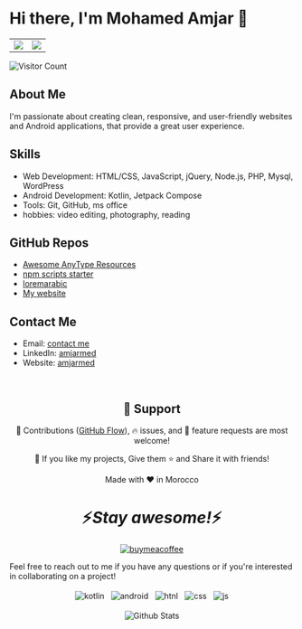 

# Hi there, I'm Mohamed Amjar 👋

<table>
 <row>
  <td> <img src="https://github-readme-stats.vercel.app/api?username=amjarino&show_icons=true&theme=radical"/> </td>
  <td> <img src="https://github-contributor-stats.vercel.app/api?username=amjarino"/> </td>
 </row>
</table>

![Visitor Count](https://profile-counter.glitch.me/amjarino/count.svg)


## About Me

 I'm passionate about creating clean, responsive, and user-friendly websites and Android applications, that provide a great user experience.

## Skills 

- Web Development: HTML/CSS, JavaScript, jQuery, Node.js, PHP, Mysql, WordPress
- Android Development: Kotlin, Jetpack Compose
- Tools: Git, GitHub, ms office
- hobbies: video editing, photography, reading 

## GitHub Repos
- [Awesome AnyType Resources](https://github.com/amjarino/Awesome-AnyType-Resources) 
- [npm scripts starter](https://github.com/amjarino/npm-scripts-starter) 
- [loremarabic](https://github.com/amjarino/loremarabic) 
- [My website](https://www.amjarmed.com/) 

## Contact Me

- Email: [contact me](mailto:)
- LinkedIn: [amjarmed](https://www.linkedin.com/in/amjarmed/)
- Website: [amjarmed](https://www.amjarmed.com/)

<br />

<h2 align="center">🤝 Support</h2>

<p align="center">🎀 Contributions (<a href="https://guides.github.com/introduction/flow" title="GitHub flow">GitHub Flow</a>), 🔥 issues, and 🥮 feature requests are most welcome!</p>

<p align="center">💙 If you like my projects, Give them ⭐ and Share it with friends!</p>
</p>
<p align="center">Made with ❤️ in Morocco</p>

<p align="center"> <h1 align='center'>⚡️<i>Stay awesome!</i>⚡️</h1> </p>
<p align="center">
 <a href="https://www.buymeacoffee.com/amjarmed" style="vertical-align:top; margin:4px">
  <img src="https://www.buymeacoffee.com/assets/img/custom_images/orange_img.png" alt="buymeacoffee" > 
 </a>
</p>

Feel free to reach out to me if you have any questions or if you're interested in collaborating on a project!


<p align="center">
  <!-- For more icons please follow  https://github.com/MikeCodesDotNET/ColoredBadges -->
<!--  https://ileriayo.github.io/markdown-badges/ -->
 <img src="https://img.shields.io/badge/kotlin-%237F52FF.svg?style=for-the-badge&logo=kotlin&logoColor=white" alt="kotlin" style="vertical-align:top; margin:4px">
 <img src="hhttps://img.shields.io/badge/Android-3DDC84?style=for-the-badge&logo=android&logoColor=white" alt="android" style="vertical-align:top; margin:4px">
 <img src="https://img.shields.io/badge/html5-%23E34F26.svg?style=for-the-badge&logo=html5&logoColor=white" alt="htnl" style="vertical-align:top; margin:4px">
 <img src="https://img.shields.io/badge/css3-%231572B6.svg?style=for-the-badge&logo=css3&logoColor=white" alt="css" style="vertical-align:top; margin:4px">
 <img src="https://img.shields.io/badge/javascript-%23323330.svg?style=for-the-badge&logo=javascript&logoColor=%23F7DF1E" alt="js" style="vertical-align:top; margin:4px">
<!--  <img src="https://raw.githubusercontent.com/8bithemant/8bithemant/master/svg/dev/tools/bash.svg" alt="bash" style="vertical-align:top; margin:4px">
</p> -->


<p align="center">
        <img src="https://raw.githubusercontent.com/mayhemantt/mayhemantt/Update/svg/Bottom.svg" alt="Github Stats" />
</p>
